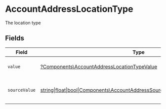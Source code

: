 # AccountAddressLocationType

The location type


## Fields

| Field                                                                                                                                              | Type                                                                                                                                               | Required                                                                                                                                           | Description                                                                                                                                        | Example                                                                                                                                            |
| -------------------------------------------------------------------------------------------------------------------------------------------------- | -------------------------------------------------------------------------------------------------------------------------------------------------- | -------------------------------------------------------------------------------------------------------------------------------------------------- | -------------------------------------------------------------------------------------------------------------------------------------------------- | -------------------------------------------------------------------------------------------------------------------------------------------------- |
| `value`                                                                                                                                            | [?Components\AccountAddressLocationTypeValue](../../Models/Components/AccountAddressLocationTypeValue.md)                                          | :heavy_minus_sign:                                                                                                                                 | The type of the location.                                                                                                                          | home                                                                                                                                               |
| `sourceValue`                                                                                                                                      | [string\|float\|bool\|Components\AccountAddressSourceValueLocationType4\|array\|null](../../Models/Components/AccountAddressLocationTypeSourceValue.md) | :heavy_minus_sign:                                                                                                                                 | The source value of the location type.                                                                                                             | Home                                                                                                                                               |